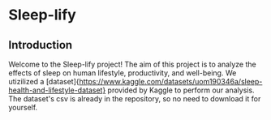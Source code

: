 # Sleep-lify

## Introduction
Welcome to the Sleep-lify project! The aim of this project is to analyze the effects of sleep on human lifestyle, productivity, and well-being. We utizilized a [dataset]{https://www.kaggle.com/datasets/uom190346a/sleep-health-and-lifestyle-dataset} provided by Kaggle to perform our analysis. The dataset's csv is already in the repository, so no need to download it for yourself. 